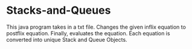 # Stacks-and-Queues
This java program takes in a txt file. Changes the given inflix equation to postflix equation. Finally, evaluates the equation. Each equation is converted into unique Stack and Queue Objects.
